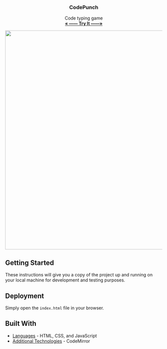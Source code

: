 <br />
<p align="center">
  <h3 align="center"> CodePunch </h3>

  <p align="center">
      Code typing game <br />
    <a href="https://blakley.github.io/CodePunch/"><strong>« —— Try It  ——»</strong></a>
    <br />
  </p>
</p>

<p align="center">
  <img src="https://media.giphy.com/media/PISpzNtuhdskFcUnhz/giphy.gif" width=700>
</p>

## Getting Started

These instructions will give you a copy of the project up and running on
your local machine for development and testing purposes.

## Deployment

Simply open the ```index.html``` file in your browser.

## Built With

  - [Languages](https://www.w3schools.com/html/html_scripts.asp) - HTML, CSS, and JavaScript
  - [Additional Technologies](https://codemirror.net/) - CodeMirror
